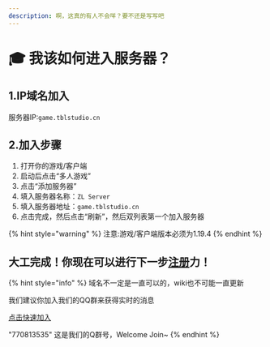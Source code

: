 ```yaml
---
description: 啊，这真的有人不会咩？要不还是写写吧
---
```


# 🎓 我该如何进入服务器？

## 1.IP域名加入

服务器IP:`game.tblstudio.cn`

## 2.加入步骤

1. 打开你的游戏/客户端
2. 启动后点击“多人游戏”
3. 点击“添加服务器”
4. 填入服务器名称：`ZL Server`
5. 填入服务器地址：`game.tblstudio.cn`
6. 点击完成，然后点击“刷新”，然后双列表第一个加入服务器

{% hint style="warning" %}
注意:游戏/客户端版本必须为1.19.4
{% endhint %}



## **大工完成！你现在可以进行下一步**[**注册**](../gai-shu/zhu-ce-yu-deng-lu.md)**力！**

{% hint style="info" %}
域名不一定是一直可以的，wiki也不可能一直更新

我们建议你加入我们的QQ群来获得实时的消息

[点击快速加入](http://qm.qq.com/cgi-bin/qm/qr?\_wv=1027\&k=QLrR-96sjjag6kW4s4aEiaCgSISS82rQ\&authKey=dT4xz1yY6M0JZSwPr5M1KylWGRQtKsrebJR4k5KY17ydwj7WgsH5KKKArRDzunLU\&noverify=0\&group\_code=770813535)

"770813535" 这是我们的Q群号，Welcome Join\~
{% endhint %}
